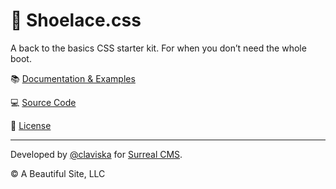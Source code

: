 # 👟 Shoelace.css

A back to the basics CSS starter kit. For when you don’t need the whole boot.

📚 [Documentation & Examples](https://labs.abeautifulsite.net/shoelace-css/docs/)

💻 [Source Code](https://github.com/claviska/shoelace-css)

🚛 [License](LICENSE.md)

---

Developed by [@claviska](https://twitter.com/claviska) for [Surreal CMS](https://www.surrealcms.com/).

&copy; A Beautiful Site, LLC
